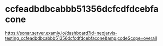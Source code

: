 # ccfeadbdbcabbb51356dcfcdfdcebfacone
https://sonar.server.examly.io/dashboard?id=neojarvis-testing_ccfeadbdbcabbb51356dcfcdfdcebfacone&amp;codeScope=overall
